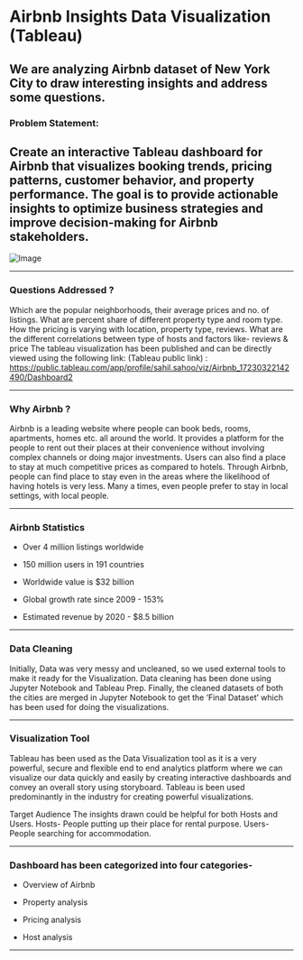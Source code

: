 # Airbnb Insights Data Visualization (Tableau)
We are analyzing Airbnb dataset of New York City to draw interesting insights and address some questions.
---
### Problem Statement:

Create an interactive Tableau dashboard for Airbnb that visualizes booking trends, pricing patterns, customer behavior, and property performance. The goal is to provide actionable insights to optimize business strategies and improve decision-making for Airbnb stakeholders.
---

![Image](https://github.com/user-attachments/assets/27046084-3d48-4ce5-80b2-42618621b057)

---

### Questions Addressed ?

Which are the popular neighborhoods, their average prices and no. of listings.
What are percent share of different property type and room type.
How the pricing is varying with location, property type, reviews.
What are the different correlations between type of hosts and factors like- reviews & price
The tableau visualization has been published and can be directly viewed using the following link: (Tableau public link) : 
https://public.tableau.com/app/profile/sahil.sahoo/viz/Airbnb_17230322142490/Dashboard2

---

### Why Airbnb ?

Airbnb is a leading website where people can book beds, rooms, apartments, homes etc. all around the world. It provides a platform for the people to rent out their places at their convenience without involving complex channels or doing major investments. Users can also find a place to stay at much competitive prices as compared to hotels. Through Airbnb, people can find place to stay even in the areas where the likelihood of having hotels is very less. Many a times, even people prefer to stay in local settings, with local people.

---

### Airbnb Statistics
* Over 4 million listings worldwide 

* 150 million users in 191 countries 

* Worldwide value is $32 billion 

* Global growth rate since 2009 - 153% 

* Estimated revenue by 2020 - $8.5 billion

---

### Data Cleaning

Initially, Data was very messy and uncleaned, so we used external tools to make it ready for the Visualization. Data cleaning has been done using Jupyter Notebook and Tableau Prep. Finally, the cleaned datasets of both the cities are merged in Jupyter Notebook to get the ‘Final Dataset’ which has been used for doing the visualizations.

---

### Visualization Tool

Tableau has been used as the Data Visualization tool as it is a very powerful, secure and flexible end to end analytics platform where we can visualize our data quickly and easily by creating interactive dashboards and convey an overall story using storyboard. Tableau is been used predominantly in the industry for creating powerful visualizations.

Target Audience The insights drawn could be helpful for both Hosts and Users. Hosts- People putting up their place for rental purpose. Users- People searching for accommodation.

---

### Dashboard has been categorized into four categories-

* Overview of Airbnb

* Property analysis

* Pricing analysis

* Host analysis

---
